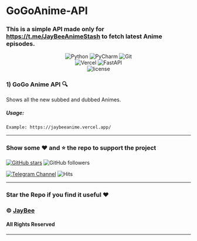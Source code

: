 # GoGoAnime-API

### This is a simple API made only for https://t.me/JayBeeAnimeStash to fetch latest Anime episodes.



<div align="center">
<img alt="Python" src="https://img.shields.io/badge/python-%2314354C.svg?&style=for-the-badge&logo=python&logoColor=white"/>
<img alt="PyCharm" src="https://img.shields.io/badge/PyCharm-000000.svg?&style=for-the-badge&logo=PyCharm&logoColor=white"/>
<img alt="Git" src="https://img.shields.io/badge/git-%23F05033.svg?&style=for-the-badge&logo=git&logoColor=white"/>
</div>
<div align="center">
<img alt="Vercel" src="https://img.shields.io/badge/Vercel-black?&style=for-the-badge&logoColor=white&logo=vercel"/>
<img alt="FastAPI" src="https://img.shields.io/badge/FASTAPI-%234ea94b?&style=for-the-badge&logoColor=black&logo=fastapi"/>
</div>


<div align="center">
<img alt="license" src="https://img.shields.io/badge/License-MIT-yellow.svg"/>
</div>



### **1) GoGo Anime API** :mag:
Shows all the new subbed and dubbed Animes.
##### Usage:  

```
Example: https://jaybeeanime.vercel.app/
```
---

### Show some :heart: and :star: the repo to support the project

[![GitHub stars](https://img.shields.io/github/stars/TerminalWarlord/gogoanime-api.svg?style=social&label=Star)](https://github.com/TerminalWarlord/GoGoAnime-API) ![GitHub followers](https://img.shields.io/github/followers/TerminalWarlord.svg?style=social&label=Follow)

[![Telegram Channel](https://img.shields.io/badge/Telegram-Channel-orange)](https://t.me/JayBeeBots)
![Hits](https://hits.seeyoufarm.com/api/count/incr/badge.svg?url=https://github.com/TerminalWarlord/GoGoAnime-API)

---
### Star the Repo if you find it useful :heart:
### © [JayBee](https://t.me/JayBeeBots)
#### All Rights Reserved
---
